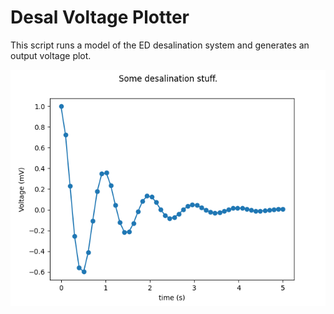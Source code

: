 # Desal Voltage Plotter

This script runs a model of the ED desalination system and generates an output voltage plot.

![Stack Voltage](./output_images/stack_voltage.png)